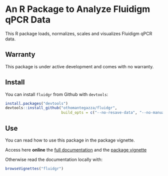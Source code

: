 # An R Package to Analyze Fluidigm qPCR Data

This R package loads, normalizes, scales and visualizes Fluidigm qPCR data.

## Warranty

This package is under active development and comes with no warranty.

## Install

You can install `fluidgr` from Github with `devtools`:

```r
install.packages("devtools")
devtools::install_github("othomantegazza/fluidgr",
                         build_opts = c("--no-resave-data", "--no-manual"))
```

## Use

You can read how to use this package in the package vignette.

Access here **online** the [full documentation](https://othomantegazza.github.io/fluidgr/) and the [package vignette](https://othomantegazza.github.io/fluidgr/articles/introduction.html) 

Otherwise read the documentation locally with:

```r
browseVignettes("fluidgr")
```

